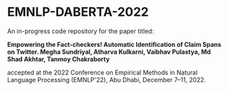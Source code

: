 # EMNLP-DABERTA-2022

An in-progress code repository for the paper titled: 

**Empowering the Fact-checkers! Automatic Identification of Claim Spans on Twitter. Megha Sundriyal, Atharva Kulkarni, Vaibhav Pulastya, Md Shad Akhtar, Tanmoy Chakraborty**

accepted at the 2022 Conference on Empirical Methods in Natural Language Processing (EMNLP'22), Abu Dhabi, December 7–11, 2022. 

